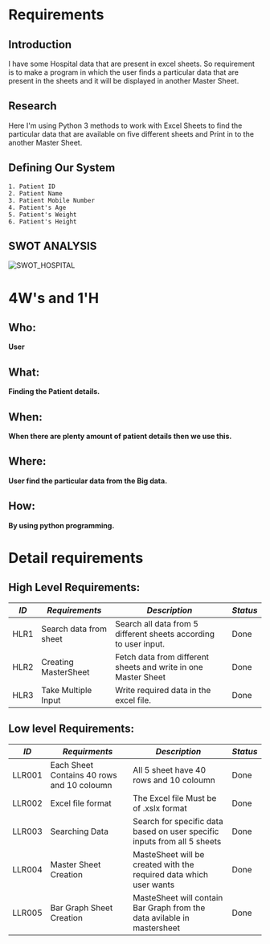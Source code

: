 # Requirements
## Introduction
 
I have some Hospital data that are present in excel sheets. So requirement is to make a program in which the user finds a particular data that are present in the sheets and it will be displayed in another Master Sheet.

 

## Research

Here I'm using Python 3 methods to work with Excel Sheets to find the particular data that are available on five different sheets and Print in to the another Master Sheet.

## Defining Our System
    1. Patient ID
    2. Patient Name
    3. Patient Mobile Number
    4. Patient's Age
    5. Patient's Weight
    6. Patient's Height 

## SWOT ANALYSIS

![SWOT_HOSPITAL](https://user-images.githubusercontent.com/78870150/111472188-bbed7680-874f-11eb-9978-9a445d74c902.PNG)



# 4W&#39;s and 1&#39;H

## Who:

**User**

## What:

**Finding the Patient details.**

## When:

**When there are plenty amount of patient details then we use this.**

## Where:

**User find the particular data from the Big data.**

## How:

**By using python programming.**

# Detail requirements

## High Level Requirements:

|*ID*  |*Requirements*  | *Description*  |*Status*  |
| --- | --- | --- | --- |
|HLR1 | Search data from sheet |Search all data from 5 different sheets according to user input.|Done|
|HLR2 | Creating  MasterSheet  | Fetch data from different sheets and write in one Master Sheet|Done |
|HLR3 |Take Multiple Input | Write required data in the excel file. |Done |

 
##  Low level Requirements:
 
|*ID*  |*Requirments*  | *Description*  |*Status*  |
| --- | --- | --- | --- |
|LLR001 | Each Sheet Contains 40 rows and 10 coloumn | All 5 sheet have 40 rows and 10 coloumn |Done |
|LLR002 | Excel file format | The Excel file Must be of .xslx format |Done |
|LLR003 |Searching Data |Search for specific data based on user specific inputs from all 5 sheets |Done |
|LLR004 | Master Sheet Creation | MasteSheet will be created with the required data which user wants |Done |
|LLR005 | Bar Graph Sheet Creation | MasteSheet will contain Bar Graph from the data avilable in mastersheet |Done |

